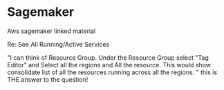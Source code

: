 # Sagemaker
Aws sagemaker linked material


Re: See All Running/Active Services

"I can think of Resource Group. Under the Resource Group select "Tag Editor" and Select all the regions and All the resource. This would show consolidate list of all the resources running across all the regions.
"
this is THE answer to the question!
